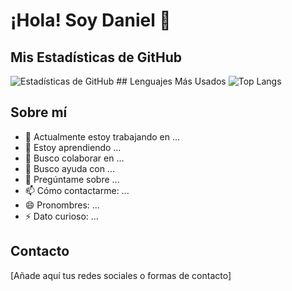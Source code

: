# ¡Hola! Soy Daniel 👋

## Mis Estadísticas de GitHub

![Estadísticas de GitHub](https://readme-danielcadev.vercel.app/api?username=danielcadev&show_icons=true&theme=radical) ## Lenguajes Más Usados ![Top Langs](https://readme-danielcadev.vercel.app/api/top-langs/?username=danielcadev&layout=compact&theme=radical)




## Sobre mí
- 🔭 Actualmente estoy trabajando en ...
- 🌱 Estoy aprendiendo ...
- 👯 Busco colaborar en ...
- 🤔 Busco ayuda con ...
- 💬 Pregúntame sobre ...
- 📫 Cómo contactarme: ...
- 😄 Pronombres: ...
- ⚡ Dato curioso: ...

## Contacto
[Añade aquí tus redes sociales o formas de contacto]

